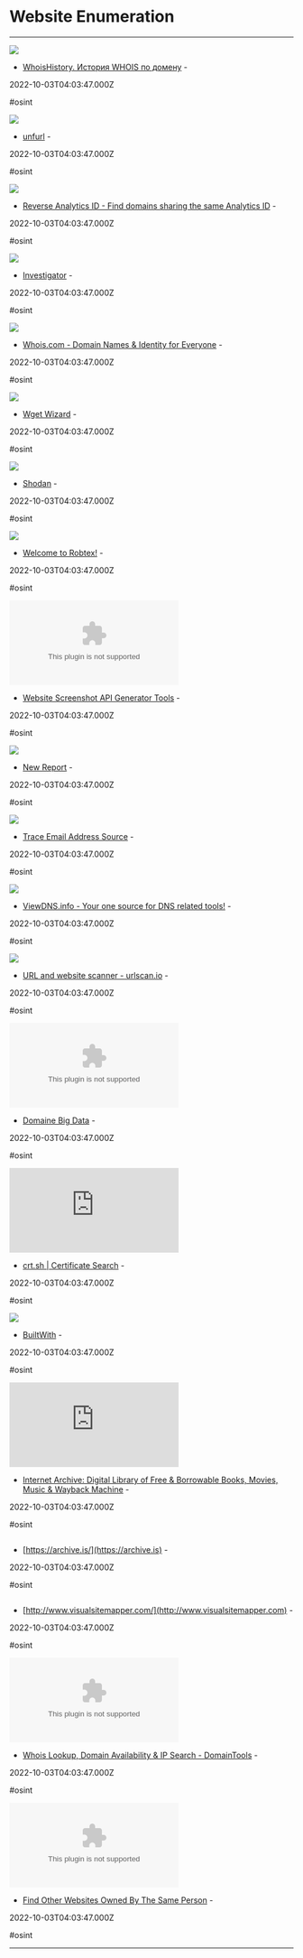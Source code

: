 # Website Enumeration

---

![](https://rdl.ink/render/http%3A%2F%2Fwhoishistory.ru)

- [WhoisHistory. История WHOIS по домену](http://whoishistory.ru) - 

2022-10-03T04:03:47.000Z

#osint

![](https://dfir.blog/content/images/2021/05/unfurl.png)

- [unfurl](https://dfir.blog/unfurl) - 

2022-10-03T04:03:47.000Z

#osint

![](https://rdl.ink/render/https%3A%2F%2Fdnslytics.com%2Freverse-analytics)

- [Reverse Analytics ID - Find domains sharing the same Analytics ID](https://dnslytics.com/reverse-analytics) - 

2022-10-03T04:03:47.000Z

#osint

![](https://rdl.ink/render/https%3A%2F%2Fabhijithb200.github.io%2Finvestigator)

- [Investigator](https://abhijithb200.github.io/investigator) - 

2022-10-03T04:03:47.000Z

#osint

![](https://www.whois.com/images/og.png)

- [Whois.com - Domain Names & Identity for Everyone](https://www.whois.com) - 

2022-10-03T04:03:47.000Z

#osint

![](https://cdn.whatismybrowser.com/prod-website/static/main/content/developers/tools/wget-wizard.png)

- [Wget Wizard](https://www.whatismybrowser.com/developers/tools/wget-wizard) - 

2022-10-03T04:03:47.000Z

#osint

![](https://www.shodan.io/static/img/opengraph.png)

- [Shodan](https://www.shodan.io) - 

2022-10-03T04:03:47.000Z

#osint

![](https://gfx.robtex.com/gfx/graph.png?dns=&square=256)

- [Welcome to Robtex!](https://www.robtex.com) - 

2022-10-03T04:03:47.000Z

#osint

![](https://rdl.ink/render/https%3A%2F%2Fwww.page2images.com)

- [Website Screenshot API Generator Tools](https://www.page2images.com) - 

2022-10-03T04:03:47.000Z

#osint

![](https://static.nerdydata.com/img/explorer.png)

- [New Report](https://www.nerdydata.com/reports) - 

2022-10-03T04:03:47.000Z

#osint

![](https://whatismyipaddress.com/wp-content/uploads/pexels-photo-7319070-scaled.jpeg)

- [Trace Email Address Source](https://whatismyipaddress.com/trace-email) - 

2022-10-03T04:03:47.000Z

#osint

![](https://rdl.ink/render/https%3A%2F%2Fviewdns.info)

- [ViewDNS.info - Your one source for DNS related tools!](https://viewdns.info) - 

2022-10-03T04:03:47.000Z

#osint

![](https://rdl.ink/render/https%3A%2F%2Furlscan.io)

- [URL and website scanner - urlscan.io](https://urlscan.io) - 

2022-10-03T04:03:47.000Z

#osint

![](https://rdl.ink/render/https%3A%2F%2Fdomainbigdata.com)

- [Domaine Big Data](https://domainbigdata.com) - 

2022-10-03T04:03:47.000Z

#osint

![](https://rdl.ink/render/https%3A%2F%2Fcrt.sh)

- [crt.sh | Certificate Search](https://crt.sh) - 

2022-10-03T04:03:47.000Z

#osint

![](https://builtwith.com/og-1200x630.png)

- [BuiltWith](https://builtwith.com) - 

2022-10-03T04:03:47.000Z

#osint

![](https://rdl.ink/render/https%3A%2F%2Farchive.org)

- [Internet Archive: Digital Library of Free & Borrowable Books, Movies, Music & Wayback Machine](https://archive.org) - 

2022-10-03T04:03:47.000Z

#osint

![]()

- [https://archive.is/](https://archive.is) - 

2022-10-03T04:03:47.000Z

#osint

![]()

- [http://www.visualsitemapper.com/](http://www.visualsitemapper.com) - 

2022-10-03T04:03:47.000Z

#osint

![](https://rdl.ink/render/http%3A%2F%2Fwhois.domaintools.com)

- [Whois Lookup, Domain Availability & IP Search - DomainTools](http://whois.domaintools.com) - 

2022-10-03T04:03:47.000Z

#osint

![](https://rdl.ink/render/https%3A%2F%2Fanalyzeid.com)

- [Find Other Websites Owned By The Same Person](https://analyzeid.com) - 

2022-10-03T04:03:47.000Z

#osint

---

